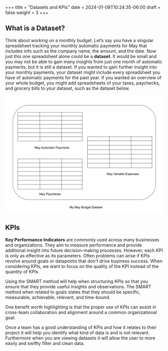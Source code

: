 +++
title = "Datasets and KPIs"
date = 2024-01-08T10:24:35-06:00
draft = false
weight = 3
+++

## What is a Dataset?

Think about working on a monthly budget. Let’s say you have a singular spreadsheet tracking your monthly automatic payments for May that includes info such as the company name, the amount, and the date. Now just this one spreadsheet alone could be a **dataset**. It would be small and you may not be able to gain many insights from just one month of automatic payments, but it is still a dataset. If you wanted to gain further insight into your monthly payments, your dataset might include every spreadsheet you have of automatic payments for the past year. If you wanted an overview of your whole budget, you might add spreadsheets of your taxes, paychecks, and grocery bills to your dataset, such as the dataset below.

![Diagram of a dataset with spreadsheets of automatic payments, variable expenses, and paychecks for the month of may](pictures/diagramDataset.png?classes=border)

## KPIs

**Key Performance Indicators** are commonly used across many businesses and organizations. They aim to measure performance and provide additional insight into future decision-making processes. However, each KPI is only as effective as its parameters. Often problems can arise if KPIs revolve around goals or datapoints that don't drive business success. When considering KPIs, we want to focus on the quality of the KPI instead of the quantity of KPIs.

Using the SMART method will help when structuring KPIs so that you ensure that they provide useful insights and observations. The SMART method when related to goals states that they should be specific, measurable, achievable, relevant, and time-bound.

One benefit worth highlighting is that the proper use of KPIs can assist in cross-team collaboration and alignment around a common organizational goal.

Once a team has a good understanding of KPIs and how it relates to their project it will help you identify what kind of data is and is not relevant. Furthermore when you are viewing datasets it will allow the user to more easily and swiftly filter and clean data.